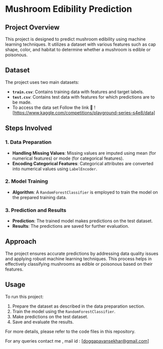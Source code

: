 # Mushroom Edibility Prediction

## Project Overview

This project is designed to predict mushroom edibility using machine learning techniques. It utilizes a dataset with various features such as cap shape, color, and habitat to determine whether a mushroom is edible or poisonous.

## Dataset

The project uses two main datasets:
- **`train.csv`**: Contains training data with features and target labels.
- **`test.csv`**: Contains test data with features for which predictions are to be made.
- To access the data set Follow the link 🔗 ![https://www.kaggle.com/competitions/playground-series-s4e8/data] 

## Steps Involved

### 1. Data Preparation
- **Handling Missing Values**: Missing values are imputed using mean (for numerical features) or mode (for categorical features).
- **Encoding Categorical Features**: Categorical attributes are converted into numerical values using `LabelEncoder`.

### 2. Model Training
- **Algorithm**: A `RandomForestClassifier` is employed to train the model on the prepared training data.

### 3. Prediction and Results
- **Prediction**: The trained model makes predictions on the test dataset.
- **Results**: The predictions are saved for further evaluation.

## Approach

The project ensures accurate predictions by addressing data quality issues and applying robust machine learning techniques. This process helps in effectively classifying mushrooms as edible or poisonous based on their features.

## Usage

To run this project:
1. Prepare the dataset as described in the data preparation section.
2. Train the model using the `RandomForestClassifier`.
3. Make predictions on the test dataset.
4. Save and evaluate the results.

For more details, please refer to the code files in this repository.

For any queries contact me , mail id : [doggapavansekhar@gmail.com]

